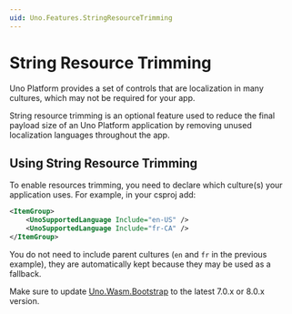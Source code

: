 ```yaml
---
uid: Uno.Features.StringResourceTrimming
---
```


# String Resource Trimming

Uno Platform provides a set of controls that are localization in many cultures, which may not be required for your app.

String resource trimming is an optional feature used to reduce the final payload size of an Uno Platform application by removing unused localization languages throughout the app.

## Using String Resource Trimming

To enable resources trimming, you need to declare which culture(s) your application uses. For example, in your csproj add:

```xml
<ItemGroup>
    <UnoSupportedLanguage Include="en-US" />
    <UnoSupportedLanguage Include="fr-CA" />
</ItemGroup>
```

You do not need to include parent cultures (`en` and `fr` in the previous example), they are automatically kept because they may be used as a fallback.

Make sure to update [Uno.Wasm.Bootstrap](https://www.nuget.org/packages/Uno.Wasm.Bootstrap) to the latest 7.0.x or 8.0.x version.
